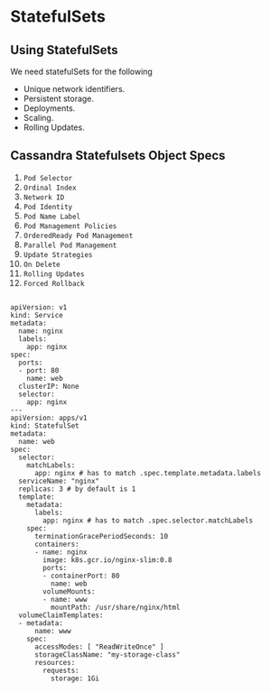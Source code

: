 # StatefulSets

## Using StatefulSets

We need statefulSets for the following

- Unique network identifiers.
- Persistent storage.
- Deployments.
- Scaling.
- Rolling Updates.


## Cassandra Statefulsets Object Specs

1. `Pod Selector`
2. `Ordinal Index`
3. `Network ID`
4. `Pod Identity` 
5. `Pod Name Label` 
6. `Pod Management Policies`
7. `OrderedReady Pod Management`
8. `Parallel Pod Management`
9. `Update Strategies`
10. `On Delete`
11. `Rolling Updates`
12. `Forced Rollback`


```

apiVersion: v1
kind: Service
metadata:
  name: nginx
  labels:
    app: nginx
spec:
  ports:
  - port: 80
    name: web
  clusterIP: None
  selector:
    app: nginx
---
apiVersion: apps/v1
kind: StatefulSet
metadata:
  name: web
spec:
  selector:
    matchLabels:
      app: nginx # has to match .spec.template.metadata.labels
  serviceName: "nginx"
  replicas: 3 # by default is 1
  template:
    metadata:
      labels:
        app: nginx # has to match .spec.selector.matchLabels
    spec:
      terminationGracePeriodSeconds: 10
      containers:
      - name: nginx
        image: k8s.gcr.io/nginx-slim:0.8
        ports:
        - containerPort: 80
          name: web
        volumeMounts:
        - name: www
          mountPath: /usr/share/nginx/html
  volumeClaimTemplates:
  - metadata:
      name: www
    spec:
      accessModes: [ "ReadWriteOnce" ]
      storageClassName: "my-storage-class"
      resources:
        requests:
          storage: 1Gi
          
```
